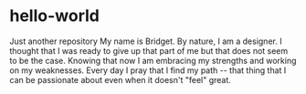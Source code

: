 # hello-world
Just another repository
My name is Bridget. By nature, I am a designer. I thought that I was ready to give up that part of me but that does not seem to be the case. Knowing that now I am embracing my strengths and working on my weaknesses. Every day I pray that I find my path -- that thing that I can be passionate about even when it doesn't "feel" great.

